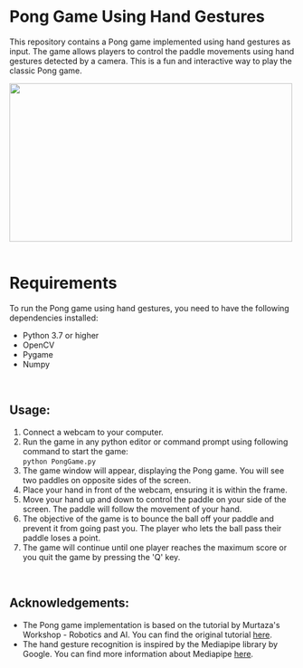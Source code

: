 # Pong Game Using Hand Gestures
This repository contains a Pong game implemented using hand gestures as input. The game allows players to control the paddle movements using hand gestures detected by a camera. This is a fun and interactive way to play the classic Pong game.

<img src="https://github.com/bipulkarna97/Pong-Game-Using-Hand-Gestures/assets/126940912/58f32757-a166-40a2-bbc2-0b404af7eccc" width="500" height="280">

<br>
<br>

# Requirements
To run the Pong game using hand gestures, you need to have the following dependencies installed:

- Python 3.7 or higher
- OpenCV
- Pygame
- Numpy

<br>

## Usage:
1. Connect a webcam to your computer.
2. Run the game in any python editor or command prompt using following command to start the game:
<br>``python PongGame.py``
3. The game window will appear, displaying the Pong game. You will see two paddles on opposite sides of the screen.
4. Place your hand in front of the webcam, ensuring it is within the frame.
5. Move your hand up and down to control the paddle on your side of the screen. The paddle will follow the movement of your hand.
6. The objective of the game is to bounce the ball off your paddle and prevent it from going past you. The player who lets the ball pass their paddle loses a point.
7. The game will continue until one player reaches the maximum score or you quit the game by pressing the 'Q' key.
<br>

## Acknowledgements:
+ The Pong game implementation is based on the tutorial by Murtaza's Workshop - Robotics and AI. You can find the original tutorial 
<a href="https://www.youtube.com/watch?v=LIDJzJhlyyg" target="_blank">here</a>. <br>
+ The hand gesture recognition is inspired by the Mediapipe library by Google. You can find more information about Mediapipe 
<a href="https://developers.google.com/mediapipe" target="_blank">here</a>. <br>


